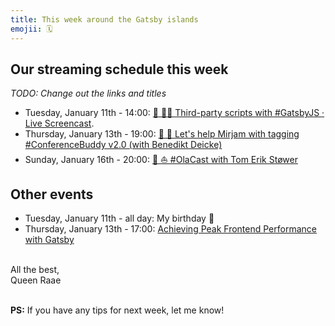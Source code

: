 ```yaml
---
title: This week around the Gatsby islands
emojii: 🗓
---
```


## Our streaming schedule this week

_TODO: Change out the links and titles_

- Tuesday, January 11th - 14:00: [🔴 👩‍🏫 Third-party scripts with #GatsbyJS · Live Screencast](https://youtu.be/Kldx6d5XBSE).
- Thursday, January 13th - 19:00: [🔴 🐶 Let's help Mirjam with tagging #ConferenceBuddy v2.0 (with Benedikt Deicke)](https://youtu.be/WzrjHVy134M)
- Sunday, January 16th - 20:00: [🔴 ⛵️ #OlaCast with Tom Erik Støwer](https://www.youtube.com/watch?v=4fQj3YNKYoQ)

## Other events

- Tuesday, January 11th - all day: My birthday 🥳
- Thursday, January 13th - 17:00: [Achieving Peak Frontend Performance with Gatsby](https://www.gatsbyjs.com/resources/webinars/gatsby-peak-frontend-performance)

&nbsp;  
All the best,  
Queen Raae

&nbsp;  
**PS:** If you have any tips for next week, let me know!
